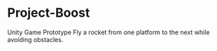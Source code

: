 # Project-Boost
 Unity Game Prototype
 Fly a rocket from one platform to the next while avoiding obstacles.
